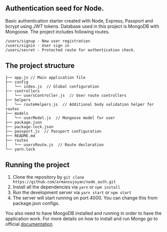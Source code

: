 ## Authentication seed for Node.

Basic authentication starter created with Node, Express, Passport and bcrypt using JWT tokens. Database used in this project is MongoDB with Mongoose.  The project includes following routes.

```
/users/signup - New user registration
/users/signin - User sign in
/users/secret - Protected route for authentication check.
```

## The project structure

```
├── app.js // Main application file
├── config
│   └── index.js  // Global configuration
├── controllers
│   └── usersController.js  // User route controllers
├── helpers
│   └── routeHelpers.js  // Additional body validation helper for routes
├── models
│   └── userModel.js  // Mongoose model for user
├── package.json
├── package-lock.json
├── passport.js  // Passport configuration
├── README.md
├── routes
│   └── usersRoute.js  // Route declaration 
└── yarn.lock
```

## Running the project

1. Clone the repository by ```git clone https://github.com/armansujoyan/node_auth.git```
2. Install all the dependencies via ```yarn``` or ```npm install```
3. Run the development server via ```yarn start``` or ```npm start``` 
4. The server will start running on port 4000. You can change this from package.json configs.

You also need to have MongoDB installed and running in order to have the application work. For more details on how to install and run Mongo go to official [documentation](https://docs.mongodb.com/manual/installation/).
